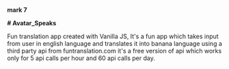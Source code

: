 **mark 7**

**# Avatar_Speaks**

Fun translation app created with Vanilla JS, It's a fun app which takes input from user in english language and translates it into banana language using a third party api from funtranslation.com
it's a free version of api which works only for 5 api calls per hour and 60 api calls per day.
